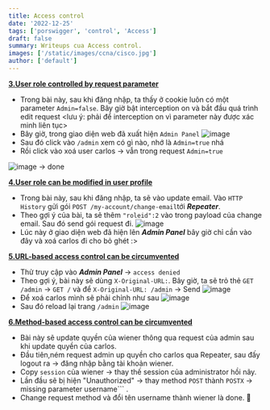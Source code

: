 ```yaml
---
title: Access control
date: '2022-12-25'
tags: ['porswigger', 'control', 'Access']
draft: false
summary: Writeups cua Access control.
images: ['/static/images/ccna/cisco.jpg']
author: ['default']
---
```


**[3.User role controlled by request parameter](https://portswigger.net/web-security/access-control/lab-user-role-controlled-by-request-parameter)**

- Trong bài này, sau khi đăng nhập, ta thấy ở cookie luôn có một parameter ```Admin=false```. Bây giờ bật interception on và bắt đầu quá trình edit request <lưu ý: phải để interception on vì parameter này được xác minh liên tục>
- Bây giờ, trong giao diện web đã xuất hiện ```Admin Panel``` 
 ![image](https://user-images.githubusercontent.com/61643034/209492084-f484b651-73bb-421f-92db-5e2a7fa46b40.png)
- Sau đó click vào ```/admin``` xem có gì nào, nhớ là ```Admin=true``` nhá
- Rồi click vào xoá user carlos -> vẫn trong request ```Admin=true```

![image](https://user-images.githubusercontent.com/61643034/209492377-5a2919ea-fd69-4848-925c-a5590cd68b6c.png)
-> done

**[4.User role can be modified in user profile](https://portswigger.net/web-security/access-control/lab-user-role-can-be-modified-in-user-profile)**

- Trong bài này, sau khi đăng nhập, ta sẽ vào update email. Vào ```HTTP History``` gửi gói ```POST /my-account/change-email```tới ***Repeater***.
- Theo gợi ý của bài, ta sẽ thêm ```"roleid":2``` vào trong payload của change email. Sau đó send gói request đi.
  ![image](https://user-images.githubusercontent.com/61643034/209493837-be5867cd-ec58-4af8-a80c-93242760d4af.png)
- Lúc này ở giao diện web đã hiện lên ***Admin Panel*** bây giờ chỉ cần vào đây và xoá carlos đi cho bỏ ghét :>

**[5.URL-based access control can be circumvented](https://portswigger.net/web-security/access-control/lab-url-based-access-control-can-be-circumvented)**

- Thử truy cập vào ***Admin Panel*** -> ```access denied```
- Theo gợi ý, bài này sẽ dùng ```X-Original-URL:```. Bây giờ, ta sẽ trỏ thẻ ```GET /admin``` -> ```GET /``` và để ```X-Original-URL: /admin``` -> Send
 ![image](https://user-images.githubusercontent.com/61643034/209494573-7e03f9c5-978c-4443-84eb-30dc709ea923.png)
- Để xoá carlos mình sẽ phải chỉnh như sau
 ![image](https://user-images.githubusercontent.com/61643034/209498569-00f4e162-edf0-4b4b-ba5f-59f80a685d76.png)
- Sau đó reload lại trang ```/admin``` 
![image](https://user-images.githubusercontent.com/61643034/209498670-ab65c516-105f-4635-aa0b-0a741afe1f7c.png)

**[6.Method-based access control can be circumvented](https://portswigger.net/web-security/access-control/lab-method-based-access-control-can-be-circumvented)**

- Bài này sẽ update quyền của wiener thông qua request của admin sau khi update quyền của carlos.
- Đầu tiên,ném request admin up quyền cho carlos qua Repeater, sau đấy logout ra -> đăng nhập bằng tài khoản wiener.
- Copy ```session``` của wiener -> thay thế session của administrator hồi nãy.
- Lần đầu sẽ bị hiện "Unauthorized" -> thay method ```POST``` thành ```POSTX``` -> missing parameter username``` .
- Change request method và đổi tên username thành wiener là done. 🙂
